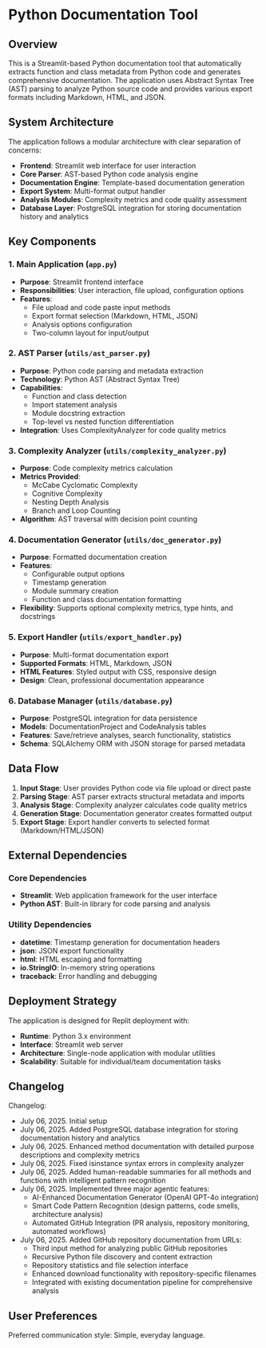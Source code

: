 # Python Documentation Tool

## Overview

This is a Streamlit-based Python documentation tool that automatically extracts function and class metadata from Python code and generates comprehensive documentation. The application uses Abstract Syntax Tree (AST) parsing to analyze Python source code and provides various export formats including Markdown, HTML, and JSON.

## System Architecture

The application follows a modular architecture with clear separation of concerns:

- **Frontend**: Streamlit web interface for user interaction
- **Core Parser**: AST-based Python code analysis engine
- **Documentation Engine**: Template-based documentation generation
- **Export System**: Multi-format output handler
- **Analysis Modules**: Complexity metrics and code quality assessment
- **Database Layer**: PostgreSQL integration for storing documentation history and analytics

## Key Components

### 1. Main Application (`app.py`)
- **Purpose**: Streamlit frontend interface
- **Responsibilities**: User interaction, file upload, configuration options
- **Features**: 
  - File upload and code paste input methods
  - Export format selection (Markdown, HTML, JSON)
  - Analysis options configuration
  - Two-column layout for input/output

### 2. AST Parser (`utils/ast_parser.py`)
- **Purpose**: Python code parsing and metadata extraction
- **Technology**: Python AST (Abstract Syntax Tree)
- **Capabilities**:
  - Function and class detection
  - Import statement analysis
  - Module docstring extraction
  - Top-level vs nested function differentiation
- **Integration**: Uses ComplexityAnalyzer for code quality metrics

### 3. Complexity Analyzer (`utils/complexity_analyzer.py`)
- **Purpose**: Code complexity metrics calculation
- **Metrics Provided**:
  - McCabe Cyclomatic Complexity
  - Cognitive Complexity
  - Nesting Depth Analysis
  - Branch and Loop Counting
- **Algorithm**: AST traversal with decision point counting

### 4. Documentation Generator (`utils/doc_generator.py`)
- **Purpose**: Formatted documentation creation
- **Features**:
  - Configurable output options
  - Timestamp generation
  - Module summary creation
  - Function and class documentation formatting
- **Flexibility**: Supports optional complexity metrics, type hints, and docstrings

### 5. Export Handler (`utils/export_handler.py`)
- **Purpose**: Multi-format documentation export
- **Supported Formats**: HTML, Markdown, JSON
- **HTML Features**: Styled output with CSS, responsive design
- **Design**: Clean, professional documentation appearance

### 6. Database Manager (`utils/database.py`)
- **Purpose**: PostgreSQL integration for data persistence
- **Models**: DocumentationProject and CodeAnalysis tables
- **Features**: Save/retrieve analyses, search functionality, statistics
- **Schema**: SQLAlchemy ORM with JSON storage for parsed metadata

## Data Flow

1. **Input Stage**: User provides Python code via file upload or direct paste
2. **Parsing Stage**: AST parser extracts structural metadata and imports
3. **Analysis Stage**: Complexity analyzer calculates code quality metrics
4. **Generation Stage**: Documentation generator creates formatted output
5. **Export Stage**: Export handler converts to selected format (Markdown/HTML/JSON)

## External Dependencies

### Core Dependencies
- **Streamlit**: Web application framework for the user interface
- **Python AST**: Built-in library for code parsing and analysis

### Utility Dependencies
- **datetime**: Timestamp generation for documentation headers
- **json**: JSON export functionality
- **html**: HTML escaping and formatting
- **io.StringIO**: In-memory string operations
- **traceback**: Error handling and debugging

## Deployment Strategy

The application is designed for Replit deployment with:
- **Runtime**: Python 3.x environment
- **Interface**: Streamlit web server
- **Architecture**: Single-node application with modular utilities
- **Scalability**: Suitable for individual/team documentation tasks

## Changelog

Changelog:
- July 06, 2025. Initial setup
- July 06, 2025. Added PostgreSQL database integration for storing documentation history and analytics
- July 06, 2025. Enhanced method documentation with detailed purpose descriptions and complexity metrics
- July 06, 2025. Fixed isinstance syntax errors in complexity analyzer
- July 06, 2025. Added human-readable summaries for all methods and functions with intelligent pattern recognition
- July 06, 2025. Implemented three major agentic features:
  * AI-Enhanced Documentation Generator (OpenAI GPT-4o integration)
  * Smart Code Pattern Recognition (design patterns, code smells, architecture analysis)
  * Automated GitHub Integration (PR analysis, repository monitoring, automated workflows)
- July 06, 2025. Added GitHub repository documentation from URLs:
  * Third input method for analyzing public GitHub repositories
  * Recursive Python file discovery and content extraction
  * Repository statistics and file selection interface
  * Enhanced download functionality with repository-specific filenames
  * Integrated with existing documentation pipeline for comprehensive analysis

## User Preferences

Preferred communication style: Simple, everyday language.